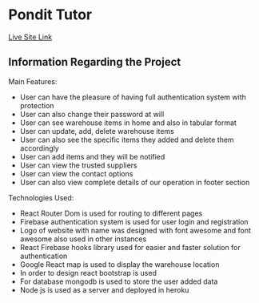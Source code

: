 # Pondit Tutor 
[Live Site Link](https://super-grocery-store.web.app/)

## Information Regarding the Project

Main Features:

* User can have the pleasure of having full authentication system with protection
* User can also change their password at will
* User can see warehouse items in home and also in tabular format
* User can update, add, delete warehouse items
* User can also see the specific items they added and delete them accordingly
* User can add items and they will be notified
* User can view the trusted suppliers
* User can view the contact options
* User can also view complete details of our operation in footer section

Technologies Used: 

* React Router Dom is used for routing to different pages
* Firebase authentication system is used for user login and registration
* Logo of website with name was designed with font awesome and font awesome also used in other instances
* React Firebase hooks library used for easier and faster solution for authentication
* Google React map is used to display the warehouse location
* In order to design react bootstrap is used
* For database mongodb is used to store the user added data
* Node js is used as a server and deployed in heroku

